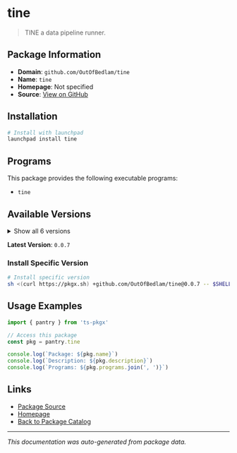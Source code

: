 # tine

> TINE a data pipeline runner.

## Package Information

- **Domain**: `github.com/OutOfBedlam/tine`
- **Name**: `tine`
- **Homepage**: Not specified
- **Source**: [View on GitHub](https://github.com/pkgxdev/pantry/tree/main/projects/github.com/OutOfBedlam/tine/package.yml)

## Installation

```bash
# Install with launchpad
launchpad install tine
```

## Programs

This package provides the following executable programs:

- `tine`

## Available Versions

<details>
<summary>Show all 6 versions</summary>

- `0.0.7`, `0.0.6`, `0.0.5`, `0.0.4`, `0.0.3`
- `0.0.2`

</details>

**Latest Version**: `0.0.7`

### Install Specific Version

```bash
# Install specific version
sh <(curl https://pkgx.sh) +github.com/OutOfBedlam/tine@0.0.7 -- $SHELL -i
```

## Usage Examples

```typescript
import { pantry } from 'ts-pkgx'

// Access this package
const pkg = pantry.tine

console.log(`Package: ${pkg.name}`)
console.log(`Description: ${pkg.description}`)
console.log(`Programs: ${pkg.programs.join(', ')}`)
```

## Links

- [Package Source](https://github.com/pkgxdev/pantry/tree/main/projects/github.com/OutOfBedlam/tine/package.yml)
- [Homepage](#)
- [Back to Package Catalog](../package-catalog.md)

---

*This documentation was auto-generated from package data.*
